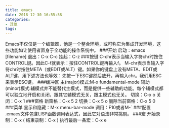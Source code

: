 ```yaml
---
title: emacs
date: 2018-12-30 16:55:58
categories:
- 其他
tags:
---
```

Emacs不仅仅是一个编辑器，他是一个整合环境，或可称它为集成开发环境，这些功能如让使用者置身于全功能的操作系统中。
###开始
启动：emacs [filename]
退出：C-x C-c
挂起：C-z
###按键
C-chr表示当输入字符chr时按住CONTROL键。因此C-f就表示：按住CONTROL键再输入f。
M-chr表示当输入字符chr时按住META（或EDIT或ALT）键。如果你的键盘上没有META、EDIT或ALT键，用下述方法也等效：先按一下ESC键然后放开，再输入chr。我们用ESC来表示ESC键。
###缓冲区
主(major)模式:M-x fundamental-mode
辅助(minor)模式:辅模式并不能替代主模式，而是提供一些辅助的功能。每个辅模式都可以独立地开启和关闭，跟其它辅模式无关，跟主模式也无关。
切换：C-x o
关闭：C-x 1
###窗格
新窗格：C-x 5 2
切换：C-x 5 o
删除当前窗格：C-x 5 0
###菜单
显示和隐藏：M-x menu-bar-mode
调用：F10或者M-`
###配置
.emacs文件包含LISP函数调用表达式，因此它对语法非常挑剔。
###宏
开始录制：C-x (
结束录制：C-x )
执行最后一条宏：C-x e
